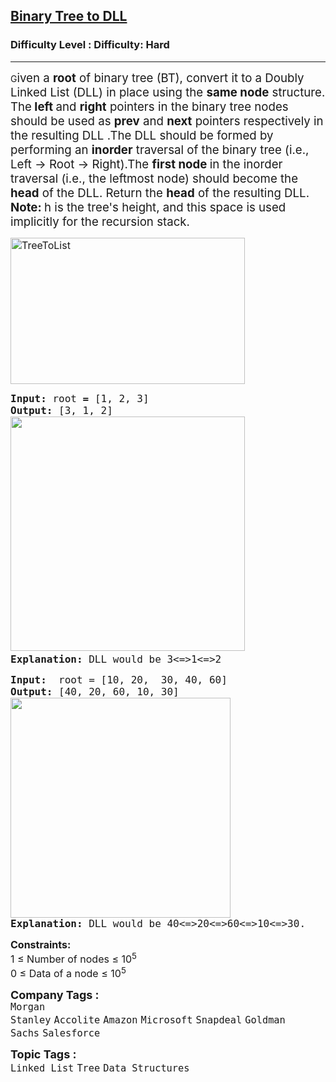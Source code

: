 <h2><a href="https://www.geeksforgeeks.org/problems/binary-tree-to-dll/1?page=1&company=Amazon&difficulty=Hard&status=unsolved&sortBy=submissions">Binary Tree to DLL</a></h2><h3>Difficulty Level : Difficulty: Hard</h3><hr><div class="problems_problem_content__Xm_eO"><p data-pm-slice="0 0 []">G<span style="font-size: 14pt;">iven a <strong>root</strong> of binary tree (BT), convert it to a Doubly Linked List (DLL) in place using the <strong>same node</strong> structure. The<strong> left </strong>and <strong>right</strong> pointers in the binary tree nodes should be used as <strong>prev</strong> and <strong>next</strong> pointers respectively in the resulting DLL .The DLL should be formed by performing an <strong>inorder</strong> traversal of the binary tree (i.e., Left → Root → Right).The <strong>first node </strong>in the inorder traversal (i.e.,  the leftmost node) should become the <strong>head</strong> of the DLL. Return the <strong>head</strong> of the resulting DLL.<br></span><span style="font-size: 14pt;"><strong>Note: </strong>h&nbsp;is the tree's height, and this space is used implicitly for the recursion stack.</span></p>     
<p><span style="font-size: 12pt;"><img style="height: 234px; width: 375px ;" src="http://www .geeksforgeeks.org/wp-content/uploads/TreeToList.png" alt="TreeToList"></span></p>            
<pre><span style="font-size: 12pt;"><strong>Input: </strong>root<strong> = </strong>[1, 2, 3]  
<strong>Output: </strong>[3, 1, 2] <br><img src="https://media.geeksforgeeks.org/img-practice/prod/addEditProblem/700144/Web/Other/blobid0_1723093893.png" width=" 375" he ight="244"><strong>
Explanation:</strong> DLL would be 3&lt;=&gt;1&lt;=&gt;2</span></pre>  
<pre><span style="font-size: 12pt;"><strong>Input:  </strong>root = [10, 20,  30, 40, 60]
<strong>Output:</strong> [40, 20, 60, 10, 30] <br><strong><img src="https://media.geeksforgeeks.org/img- practice/prod/addEditProblem/700144/Web/Other/blobid1_1723093972.png" width="352" h eight="255"><br>Explanation: </strong>DLL would be 40&lt;=&gt;20&lt;=&gt;60&lt;=&gt;10&lt;=&gt;30.</span></pre>
<p><span style="font-size: 12pt;"><strong>Constraints:</strong><br>1 ≤ Number of nodes ≤ 10<sup>5</sup><br>0 ≤ Data of a node ≤ 10<sup>5</sup></span></p></div><p><span style=font-size:18px><strong>Company Tags : </strong><br><code>Morgan Stanley</code>&nbsp;<code>Accolite</code>&nbsp;<code>Amazon</code>&nbsp;<code>Microsoft</code>&nbsp;<code>Snapdeal</code>&nbsp;<code>Goldman Sachs</code>&nbsp;<code>Salesforce</code>&nbsp;<br><p><span style=font-size:18px><strong>Topic Tags : </strong><br><code>Linked List</code>&nbsp;<code>Tree</code>&nbsp;<code>Data Structures</code>&nbsp; 

